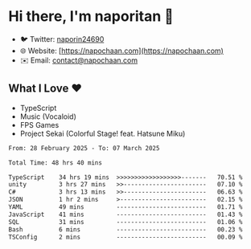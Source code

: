 # Hi there, I'm naporitan 👋

- 🐦 Twitter: [naporin24690](https://twitter.com/naporin24690)
- 🌐 Website: [https://napochaan.com](https://napochaan.com)
- ✉️ Email: [contact@napochaan.com](mailto:contact@napochaan.com)

## What I Love ❤️
- TypeScript
- Music (Vocaloid)
- FPS Games
- Project Sekai (Colorful Stage! feat. Hatsune Miku)

<!--START_SECTION:waka-->

```txt
From: 28 February 2025 - To: 07 March 2025

Total Time: 48 hrs 40 mins

TypeScript    34 hrs 19 mins  >>>>>>>>>>>>>>>>>>-------   70.51 %
unity         3 hrs 27 mins   >>-----------------------   07.10 %
C#            3 hrs 13 mins   >>-----------------------   06.63 %
JSON          1 hr 2 mins     >------------------------   02.15 %
YAML          49 mins         -------------------------   01.71 %
JavaScript    41 mins         -------------------------   01.43 %
SQL           31 mins         -------------------------   01.06 %
Bash          6 mins          -------------------------   00.23 %
TSConfig      2 mins          -------------------------   00.09 %
```

<!--END_SECTION:waka-->

